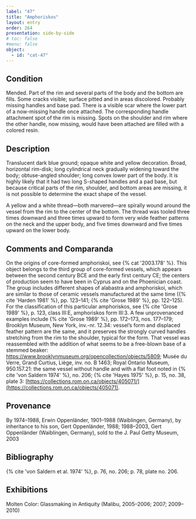 ```yaml
---
label: "47"
title: "Amphoriskos"
layout: entry
order: 264
presentation: side-by-side
# toc: false
#menu: false 
object:
  - id: "cat-47"
---
```


## Condition

Mended. Part of the rim and several parts of the body and the bottom are fills. Some cracks visible; surface pitted and in areas discolored. Probably missing handles and base pad. There is a visible scar where the lower part of a now-missing handle once attached. The corresponding handle attachment spot of the rim is missing. Spots on the shoulder and rim where the other handle, now missing, would have been attached are filled with a colored resin.

## Description

Translucent dark blue ground; opaque white and yellow decoration. Broad, horizontal rim-disk; long cylindrical neck gradually widening toward the body; obtuse-angled shoulder; long convex lower part of the body. It is highly likely that it had two long S-shaped handles and a pad base, but because critical parts of the rim, shoulder, and bottom areas are missing, it is not possible to determine the exact shape of the vessel.

A yellow and a white thread—both marvered—are spirally wound around the vessel from the rim to the center of the bottom. The thread was tooled three times downward and three times upward to form very wide feather patterns on the neck and the upper body, and five times downward and five times upward on the lower body.

## Comments and Comparanda

On the origins of core-formed amphoriskoi, see {% cat '2003.178' %}. This object belongs to the third group of core-formed vessels, which appears between the second century BCE and the early first century CE; the centers of production seem to have been in Cyprus and on the Phoenician coast. The group includes different shapes of alabastra and amphoriskoi, which are similar to those of ceramic vessels manufactured at the same time ({% cite 'Harden 1981' %}, pp. 123–141; {% cite 'Grose 1989' %}, pp. 122–125). For the classification of this particular amphoriskos, see {% cite 'Grose 1989' %}, p. 123, class III:E, amphoriskos form III:3. A few unprovenanced examples include {% cite 'Grose 1989' %}, pp. 172–173, nos. 177–179; Brooklyn Museum, New York, inv.-nr. 12.34: vessel’s form and displaced feather pattern are the same, and it preserves the strongly curved handles stretching from the rim to the shoulder, typical for the form. That vessel was reassembled with the addition of what seems to be a free-blown base of a stemmed beaker: <https://www.brooklynmuseum.org/opencollection/objects/5809>; Musée du Verre, Grand Curtius, Liège, inv. no. B 1463; Royal Ontario Museum, 950.157.21: the same vessel without handle and with a flat foot noted in {% cite 'von Saldern 1974' %}, no. 206; {% cite 'Hayes 1975' %}, p. 15, no. 38, plate 3: [https://collections.rom.on.ca/objects/405071/](https://collections.rom.on.ca/objects/405071).

## Provenance

By 1974–1988, Erwin Oppenländer, 1901–1988 (Waiblingen, Germany), by inheritance to his son, Gert Oppenländer, 1988; 1988–2003, Gert Oppenländer (Waiblingen, Germany), sold to the J. Paul Getty Museum, 2003

## Bibliography

{% cite 'von Saldern et al. 1974' %}, p. 76, no. 206; p. 78, plate no. 206.

## Exhibitions

Molten Color: Glassmaking in Antiquity (Malibu, 2005–2006; 2007; 2009–2010)